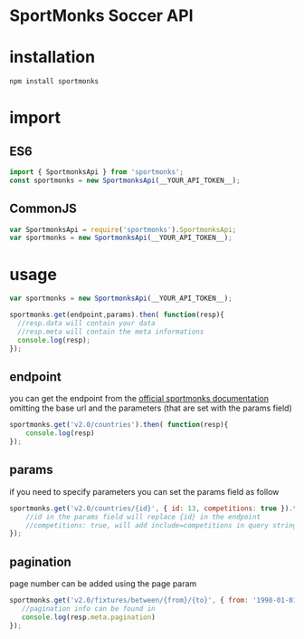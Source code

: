 # SportMonks Soccer API

# installation
```js
npm install sportmonks
```

# import
## ES6
```js
import { SportmonksApi } from 'sportmonks';
const sportmonks = new SportmonksApi(__YOUR_API_TOKEN__);
```
## CommonJS
```js
var SportmonksApi = require('sportmonks').SportmonksApi;
var sportmonks = new SportmonksApi(__YOUR_API_TOKEN__);
```

# usage
```js
var sportmonks = new SportmonksApi(__YOUR_API_TOKEN__); 

sportmonks.get(endpoint,params).then( function(resp){
  //resp.data will contain your data
  //resp.meta will contain the meta informations
  console.log(resp);
});
```

## endpoint
you can get the endpoint from the [official sportmonks documentation](https://www.sportmonks.com/sports/soccer#documentation)
omitting the base url and the parameters (that are set with the params field)

```js
sportmonks.get('v2.0/countries').then( function(resp){
    console.log(resp)
});
```

## params
if you need to specify parameters you can set the params field as follow
```js
sportmonks.get('v2.0/countries/{id}', { id: 13, competitions: true }).then( function(resp){
    //id in the params field will replace {id} in the endpoint
    //competitions: true, will add include=competitions in query string
});
```

## pagination
page number can be added using the page param
```js
sportmonks.get('v2.0/fixtures/between/{from}/{to}', { from: '1998-01-01', to: '2017-12-01', page: 2, lineup: true}).then( function(resp) {
   //pagination info can be found in
   console.log(resp.meta.pagination)
});
```



